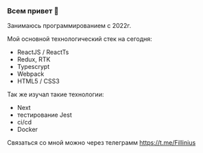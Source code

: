 ### Всем привет 👋

Занимаюсь программированием с 2022г.

Мой основной технологический стек на сегодня:
  - ReactJS / ReactTs
  - Redux, RTK
  - Typescrypt
  - Webpack
  - HTML5 / CSS3

 Так же изучал такие технологии:
  - Next
  - тестирование Jest
  - ci/cd
  - Docker

Связаться со мной можно через телеграмм https://t.me/Fillinius
  
<!--
[![Anurag's GitHub stats](https://github-readme-stats.vercel.app/api?Fillinius=anuraghazra)](https://github.com/anuraghazra/github-readme-stats)

![Anurag's GitHub stats](https://github-readme-stats.vercel.app/api?fillinius=anuraghazra&show_icons=true&theme=onedark)
-->
<!--
**Fillinius/Fillinius** is a ✨ _special_ ✨ repository because its `README.md` (this file) appears on your GitHub profile.

Here are some ideas to get you started:

- 🔭 I’m currently working on ...
- 🌱 I’m currently learning ...
- 👯 I’m looking to collaborate on ...
- 🤔 I’m looking for help with ...
- 💬 Ask me about ...
- 📫 How to reach me: ...
- 😄 Pronouns: ...
- ⚡ Fun fact: ...
-->
